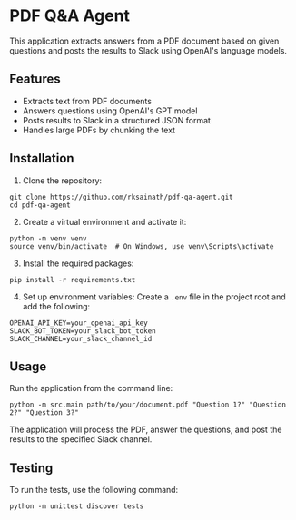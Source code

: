 # PDF Q&A Agent

This application extracts answers from a PDF document based on given questions and posts the results to Slack using OpenAI's language models.

## Features

- Extracts text from PDF documents
- Answers questions using OpenAI's GPT model
- Posts results to Slack in a structured JSON format
- Handles large PDFs by chunking the text

## Installation

1. Clone the repository:

```
git clone https://github.com/rksainath/pdf-qa-agent.git
cd pdf-qa-agent
```

2. Create a virtual environment and activate it:

```
python -m venv venv
source venv/bin/activate  # On Windows, use venv\Scripts\activate
```

3. Install the required packages:

```
pip install -r requirements.txt
```

4. Set up environment variables:
   Create a `.env` file in the project root and add the following:

```
OPENAI_API_KEY=your_openai_api_key
SLACK_BOT_TOKEN=your_slack_bot_token
SLACK_CHANNEL=your_slack_channel_id
```

## Usage

Run the application from the command line:

```
python -m src.main path/to/your/document.pdf "Question 1?" "Question 2?" "Question 3?"
```

The application will process the PDF, answer the questions, and post the results to the specified Slack channel.

## Testing

To run the tests, use the following command:

```
python -m unittest discover tests
```
